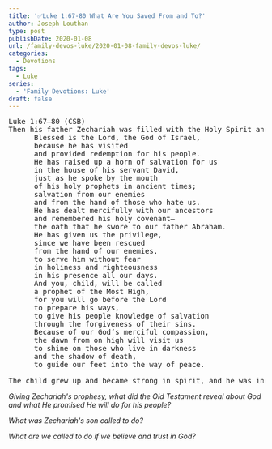 ```yaml
---
title: '✅Luke 1:67-80 What Are You Saved From and To?'
author: Joseph Louthan
type: post
publishDate: 2020-01-08
url: /family-devos-luke/2020-01-08-family-devos-luke/
categories:
  - Devotions
tags:
  - Luke
series:
  - 'Family Devotions: Luke'
draft: false
---
```


<pre>
Luke 1:67–80 (CSB)
Then his father Zechariah was filled with the Holy Spirit and prophesied: 
      Blessed is the Lord, the God of Israel, 
      because he has visited 
      and provided redemption for his people. 
      He has raised up a horn of salvation for us 
      in the house of his servant David, 
      just as he spoke by the mouth 
      of his holy prophets in ancient times; 
      salvation from our enemies 
      and from the hand of those who hate us. 
      He has dealt mercifully with our ancestors 
      and remembered his holy covenant—
      the oath that he swore to our father Abraham. 
      He has given us the privilege, 
      since we have been rescued 
      from the hand of our enemies, 
      to serve him without fear 
      in holiness and righteousness 
      in his presence all our days. 
      And you, child, will be called 
      a prophet of the Most High, 
      for you will go before the Lord 
      to prepare his ways, 
      to give his people knowledge of salvation 
      through the forgiveness of their sins. 
      Because of our God’s merciful compassion, 
      the dawn from on high will visit us 
      to shine on those who live in darkness 
      and the shadow of death, 
      to guide our feet into the way of peace. 

The child grew up and became strong in spirit, and he was in the wilderness until the day of his public appearance to Israel.
</pre>



*Giving Zechariah's prophesy, what did the Old Testament reveal about God and what He promised He will do for his people?*

*What was Zechariah's son called to do?*

*What are we called to do if we believe and trust in God?*

